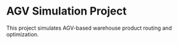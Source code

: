 # AGV Simulation Project

This project simulates AGV-based warehouse product routing and optimization.